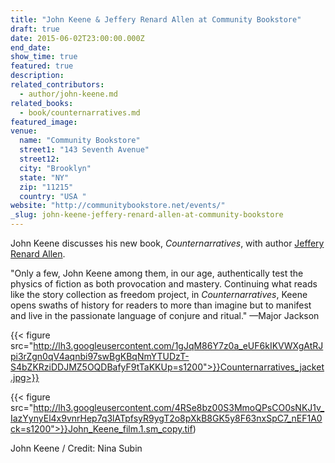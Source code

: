 ```yaml
---
title: "John Keene & Jeffery Renard Allen at Community Bookstore"
draft: true
date: 2015-06-02T23:00:00.000Z
end_date:
show_time: true
featured: true
description:
related_contributors:
  - author/john-keene.md
related_books:
  - book/counternarratives.md
featured_image: 
venue:
  name: "Community Bookstore"
  street1: "143 Seventh Avenue"
  street12:
  city: "Brooklyn"
  state: "NY"
  zip: "11215"
  country: "USA "
website: "http://communitybookstore.net/events/"
_slug: john-keene-jeffery-renard-allen-at-community-bookstore
---
```


John Keene discusses his new book, _Counternarratives_, with author [Jeffery Renard Allen](http://www.jefferyrenardallen.com/).

"Only a few, John Keene among them, in our age, authentically test the physics of fiction as both provocation and mastery. Continuing what reads like the story collection as freedom project, in _Counternarratives_, Keene opens swaths of history for readers to more than imagine but to manifest and live in the passionate language of conjure and ritual." —Major Jackson

{{< figure src="http://lh3.googleusercontent.com/1gJqM86Y7z0a_eUF6kIKVWXgAtRJpi3rZgn0qV4aqnbi97swBgKBqNmYTUDzT-S4bZKRziDDJMZ5OQDBafyF9tTaKKUp=s1200">}}Counternarratives_jacket.jpg>}}

{{< figure src="http://lh3.googleusercontent.com/4RSe8bz00S3MmoQPsCO0sNKJ1v_IazYynyEl4x9vnrHep7q3lATpfsyR9ygT2o8pXkB8GK5y8F63nxSpC7_nEF1A0ck=s1200">}}John_Keene_film.1.sm_copy.tif)

<figcaption>John Keene / Credit: Nina Subin</figcaption>




